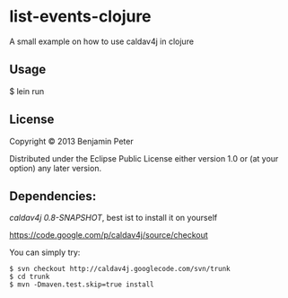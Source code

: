 # list-events-clojure

A small example on how to use caldav4j in clojure

## Usage

$ lein run

## License

Copyright © 2013 Benjamin Peter

Distributed under the Eclipse Public License either version 1.0 or (at
your option) any later version.

## Dependencies: ##

*caldav4j 0.8-SNAPSHOT*, best ist to install it on yourself

https://code.google.com/p/caldav4j/source/checkout

You can simply try:

    $ svn checkout http://caldav4j.googlecode.com/svn/trunk
    $ cd trunk
    $ mvn -Dmaven.test.skip=true install
